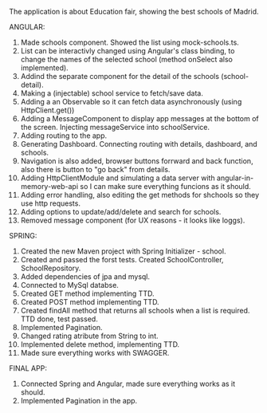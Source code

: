 The application is about Education fair, showing the best schools of Madrid.

ANGULAR:

1. 	Made schools component. Showed the list using mock-schools.ts.
2. 	List can be interactivly changed using Angular's class binding, to change the names of the selected school (method onSelect also implemented).
3. 	Addind the separate component for the detail of the schools (school-detail).
4. 	Making a (injectable) school service to fetch/save data.
5. 	Adding a an Observable so it can fetch data asynchronously (using HttpClient.get())
6. 	Adding a MessageComponent to display app messages at the bottom of the screen. Injecting messageService into schoolService.
7. 	Adding routing to the app.
8. 	Generating Dashboard. Connecting routing with details, dashboard, and schools.
9. 	Navigation is also added, browser buttons forrward and back function, also there is button to "go back" from details.
10.	Adding HttpClientModule and simulating a data server with angular-in-memory-web-api so I can make sure everything funcions as it should.
11.	Adding error handling, also editing the get methods for shchools so they use http requests.
12. Adding options to update/add/delete and search for schools.
13. Removed message component (for UX reasons - it looks like loggs).


SPRING:

1.	Created the new Maven project with Spring Initializer - school.
2. 	Created and passed the forst tests. Created SchoolController, SchoolRepository.
3. 	Added dependencies of jpa and mysql.
4. 	Connected to MySql databse.
5.	Created GET method implementing TTD.
6.	Created POST method implementing TTD.
7. 	Created findAll method that returns all schools when a list is required. TTD done, test passed.
8.	Implemented Pagination.
9.	Changed rating atribute from String to int.
10.	Implemented delete method, implementing TTD.
11.	Made sure everything works with SWAGGER.


FINAL APP:
1.	Connected Spring and Angular, made sure everything works as it should.
2.	Implemented Pagination in the app.